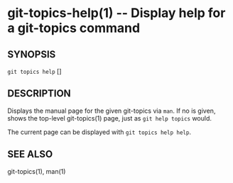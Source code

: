 # git-topics-help(1) -- Display help for a git-topics command

## SYNOPSIS

`git topics help` [<command>]

## DESCRIPTION

Displays the manual page for the given git-topics <command> via `man`. If no
<command> is given, shows the top-level git-topics(1) page, just as `git help
topics` would.

The current page can be displayed with `git topics help help`.

## SEE ALSO

git-topics(1), man(1)
